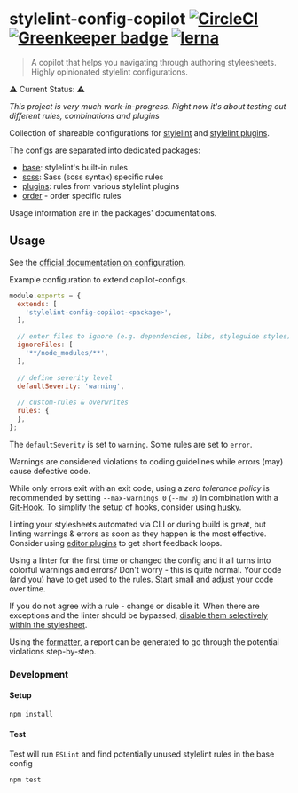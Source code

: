 # stylelint-config-copilot [![CircleCI](https://circleci.com/gh/fuhlig/stylelint-config-copilot/tree/master.svg?style=svg)](https://circleci.com/gh/fuhlig/stylelint-config-copilot/tree/master) [![Greenkeeper badge](https://badges.greenkeeper.io/fuhlig/stylelint-config-copilot.svg)](https://greenkeeper.io/) [![lerna](https://img.shields.io/badge/maintained%20with-lerna-cc00ff.svg)](https://lerna.js.org/)



> A copilot that helps you navigating through authoring styleesheets. Highly opinionated stylelint configurations.

⚠ Current Status: ⚠

_This project is very much work-in-progress. Right now it's about testing out different rules, combinations and plugins_

Collection of shareable configurations for [stylelint](https://stylelint.io/) and [stylelint plugins](https://stylelint.io/user-guide/plugins).



The configs are separated into dedicated packages:
- [base](/packages/stylelint-config-copilot-base): stylelint's built-in rules
- [scss](/packages/stylelint-config-copilot-scss): Sass (scss syntax) specific rules
- [plugins](/packages/stylelint-config-copilot-plugins): rules from various stylelint plugins
- [order](https://github.com/fuhlig/stylelint-config-copilot/tree/master/packages/stylelint-config-copilot-order) - order specific rules

Usage information are in the packages' documentations.

## Usage

See the [official documentation on configuration](https://github.com/stylelint/stylelint/blob/master/docs/user-guide/configuration.md).

Example configuration to extend copilot-configs. 

```js
module.exports = {
  extends: [
    'stylelint-config-copilot-<package>',
  ],

  // enter files to ignore (e.g. dependencies, libs, styleguide styles)
  ignoreFiles: [
    '**/node_modules/**',
  ],
  
  // define severity level
  defaultSeverity: 'warning', 
  
  // custom-rules & overwrites
  rules: {
  },
};
```

The `defaultSeverity` is set to `warning`. Some rules are set to `error`. 

Warnings are considered violations to coding guidelines while errors (may) cause defective code.

While only errors exit with an exit code, using a _zero tolerance policy_ is recommended by setting `--max-warnings 0` (`--mw 0`) in combination with a [Git-Hook](https://git-scm.com/docs/githooks). To simplify the setup of hooks, consider using [husky](https://github.com/typicode/husky).

Linting your stylesheets automated via CLI or during build is great, but linting warnings & errors as soon as they happen is the most effective. Consider using [editor plugins](https://stylelint.io/user-guide/complementary-tools/#editor-plugins) to get short feedback loops.

Using a linter for the first time or changed the config and it all turns into colorful warnings and errors? Don't worry - this is quite normal. Your code (and you) have to get used to the rules. Start small and adjust your code over time.

If you do not agree with a rule - change or disable it. When there are exceptions and the linter should be bypassed, [disable them selectively within the stylesheet](https://github.com/stylelint/stylelint/blob/master/docs/user-guide/configuration.md#turning-rules-off-from-within-your-css).

Using the [formatter](https://stylelint.io/user-guide/node-api#formatter), a report can be generated to go through the potential violations step-by-step.

### Development

#### Setup

```bash
npm install
```

#### Test
Test will run `ESLint` and find potentially unused stylelint rules in the base config

```bash
npm test
```
